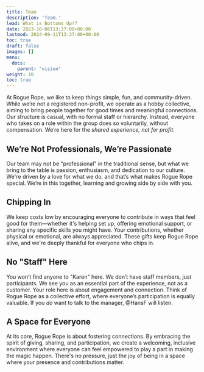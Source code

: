 ```yaml
---
title: Team
description: 'Team.'
lead: What is Bottoms Up!?
date: 2023-10-06T13:37:00+00:00
lastmod: 2024-09-11T13:37:00+00:00
toc: true
draft: false
images: []
menu: 
  docs:
    parent: "vision"
weight: 10
toc: true
---
```



At Rogue Rope, we like to keep things simple, fun, and community-driven. While we’re not a registered non-profit, we operate as a hobby collective, aiming to bring people together for good times and meaningful connections. Our structure is casual, with no formal staff or hierarchy. Instead, everyone who takes on a role within the group does so voluntarily, without compensation. We’re here for the *shared experience, not for profit*.

## We’re Not Professionals, We’re Passionate  
Our team may not be "professional" in the traditional sense, but what we bring to the table is passion, enthusiasm, and dedication to our culture. We're driven by a love for what we do, and that’s what makes Rogue Rope special. We’re in this together, learning and growing side by side with you.

## Chipping In  
We keep costs low by encouraging everyone to contribute in ways that feel good for them—whether it's helping set up, offering emotional support, or sharing any specific skills you might have. Your contributions, whether physical or emotional, are always appreciated. These gifts keep Rogue Rope alive, and we're deeply thankful for everyone who chips in.

## No "Staff" Here  
You won’t find anyone to "Karen" here. We don’t have staff members, just participants. We see you as an essential part of the experience, not as a customer. Your role here is about engagement and connection. Think of Rogue Rope as a collective effort, where everyone’s participation is equally valuable. If you *do* want to talk to the manager, @HansF will listen.

## A Space for Everyone  
At its core, Rogue Rope is about fostering connections. By embracing the spirit of giving, sharing, and participation, we create a welcoming, inclusive environment where everyone can feel empowered to play a part in making the magic happen. There's no pressure, just the joy of being in a space where your presence and contributions matter.
